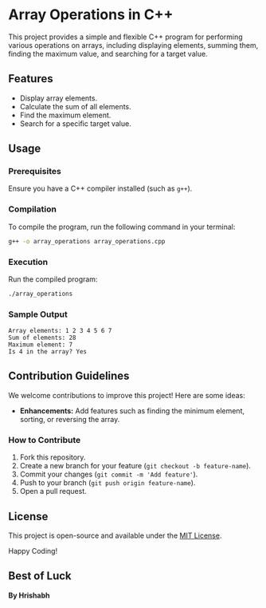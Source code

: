 # Array Operations in C++


This project provides a simple and flexible C++ program for performing various operations on arrays, including displaying elements, summing them, finding the maximum value, and searching for a target value.

## Features
- Display array elements.
- Calculate the sum of all elements.
- Find the maximum element.
- Search for a specific target value.

## Usage

### Prerequisites
Ensure you have a C++ compiler installed (such as `g++`).

### Compilation
To compile the program, run the following command in your terminal:

```bash
g++ -o array_operations array_operations.cpp
```

### Execution
Run the compiled program:

```bash
./array_operations
```

### Sample Output
```text
Array elements: 1 2 3 4 5 6 7 
Sum of elements: 28
Maximum element: 7
Is 4 in the array? Yes
```

## Contribution Guidelines
We welcome contributions to improve this project! Here are some ideas:

- **Enhancements:** Add features such as finding the minimum element, sorting, or reversing the array.


### How to Contribute
1. Fork this repository.
2. Create a new branch for your feature (`git checkout -b feature-name`).
3. Commit your changes (`git commit -m 'Add feature'`).
4. Push to your branch (`git push origin feature-name`).
5. Open a pull request.

## License
This project is open-source and available under the [MIT License](LICENSE).

Happy Coding!

## Best of Luck
**By Hrishabh**
